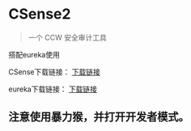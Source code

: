 # CSense2

> 一个 CCW 安全审计工具

搭配eureka使用

CSense下载链接：
[下载链接](https://raw.githubusercontent.com/noobsblock/CSense2/refs/heads/main/CSense2.js)

eureka下载链接：
[下载链接](https://github.com/noobsblock/CSense2/blob/main/eureka-loader.user.js)

## 注意使用暴力猴，并打开开发者模式。
